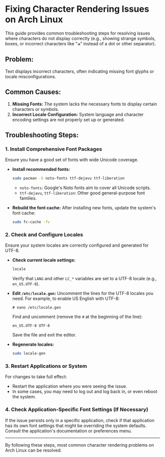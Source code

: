 # Fixing Character Rendering Issues on Arch Linux

This guide provides common troubleshooting steps for resolving issues where characters do not display correctly (e.g., showing strange symbols, boxes, or incorrect characters like "சு" instead of a dot or other separator).

## Problem:

Text displays incorrect characters, often indicating missing font glyphs or locale misconfigurations.

## Common Causes:

1.  **Missing Fonts:** The system lacks the necessary fonts to display certain characters or symbols.
2.  **Incorrect Locale Configuration:** System language and character encoding settings are not properly set up or generated.

## Troubleshooting Steps:

### 1. Install Comprehensive Font Packages

Ensure you have a good set of fonts with wide Unicode coverage.

* **Install recommended fonts:**
    ```bash
    sudo pacman -S noto-fonts ttf-dejavu ttf-liberation
    ```
    * `noto-fonts`: Google's Noto fonts aim to cover all Unicode scripts.
    * `ttf-dejavu`, `ttf-liberation`: Other good general-purpose font families.

* **Rebuild the font cache:**
    After installing new fonts, update the system's font cache:
    ```bash
    sudo fc-cache -fv
    ```

### 2. Check and Configure Locales

Ensure your system locales are correctly configured and generated for UTF-8.

* **Check current locale settings:**
    ```bash
    locale
    ```
    Verify that `LANG` and other `LC_*` variables are set to a UTF-8 locale (e.g., `en_US.UTF-8`).

* **Edit `/etc/locale.gen`:**
    Uncomment the lines for the UTF-8 locales you need. For example, to enable US English with UTF-8:
    ```
    # nano /etc/locale.gen
    ```
    Find and uncomment (remove the `#` at the beginning of the line):
    ```
    en_US.UTF-8 UTF-8
    ```
    Save the file and exit the editor.

* **Regenerate locales:**
    ```bash
    sudo locale-gen
    ```

### 3. Restart Applications or System

For changes to take full effect:

* Restart the application where you were seeing the issue.
* In some cases, you may need to log out and log back in, or even reboot the system.

### 4. Check Application-Specific Font Settings (If Necessary)

If the issue persists only in a specific application, check if that application has its own font settings that might be overriding the system defaults. Consult the application's documentation or preferences menu.

---

By following these steps, most common character rendering problems on Arch Linux can be resolved.